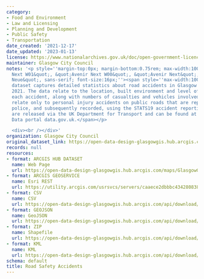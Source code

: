 ```yaml
---
category:
- Food and Environment
- Law and Licensing
- Planning and Development
- Public Safety
- Transportation
date_created: '2021-12-17'
date_updated: '2023-01-13'
license: https://www.nationalarchives.gov.uk/doc/open-government-licence/version/3/
maintainer: Glasgow City Council
notes: '<p style=''margin-top:0px; margin-bottom:0.75rem; max-width:100%; font-family:&quot;Avenir
  Next W01&quot;, &quot;Avenir Next W00&quot;, &quot;Avenir Next&quot;, Avenir, &quot;Helvetica
  Neue&quot;, sans-serif; font-size:16px;''><span style=''max-width:100%; display:inherit;''>This
  dataset captures detailed statistics about road accidents in Glasgow from 2014 to
  2021. The data relate to the location, built environment and level of injury for
  each accident, along with numbers of casualties and vehicles involved. The statistics
  relate only to personal injury accidents on public roads that are reported to the
  police, and subsequently recorded, using the STATS19 accident reporting form. Data
  are released via the UK Department for Transport and can be found at the UK Government
  Data portal data.gov.uk.</span></p>

  <div><br /></div>'
organization: Glasgow City Council
original_dataset_link: https://open-data-design-glasgowgis.hub.arcgis.com/maps/GlasgowGIS::road-safety-accidents
records: null
resources:
- format: ARCGIS HUB DATASET
  name: Web Page
  url: https://open-data-design-glasgowgis.hub.arcgis.com/maps/GlasgowGIS::road-safety-accidents
- format: ARCGIS GEOSERVICE
  name: Esri REST
  url: https://utility.arcgis.com/usrsvcs/servers/caaece2dbbbc43428083810d46e68bcb/rest/services/OPEN_DATA/Road_Safety_Accidents/MapServer/0
- format: CSV
  name: CSV
  url: https://open-data-design-glasgowgis.hub.arcgis.com/api/download/v1/items/caaece2dbbbc43428083810d46e68bcb/csv?layers=0
- format: GEOJSON
  name: GeoJSON
  url: https://open-data-design-glasgowgis.hub.arcgis.com/api/download/v1/items/caaece2dbbbc43428083810d46e68bcb/geojson?layers=0
- format: ZIP
  name: Shapefile
  url: https://open-data-design-glasgowgis.hub.arcgis.com/api/download/v1/items/caaece2dbbbc43428083810d46e68bcb/shapefile?layers=0
- format: KML
  name: KML
  url: https://open-data-design-glasgowgis.hub.arcgis.com/api/download/v1/items/caaece2dbbbc43428083810d46e68bcb/kml?layers=0
schema: default
title: Road Safety Accidents
---
```


